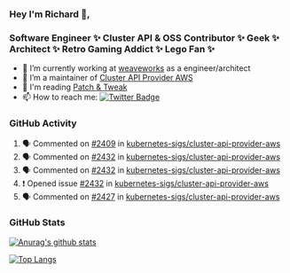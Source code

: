 ### Hey I'm Richard 👋, 

<h3 align="left">Software Engineer ✨ Cluster API & OSS Contributor ✨ Geek ✨ Architect ✨ Retro Gaming Addict ✨ Lego Fan ✨</h3>

- 🔭 I’m currently working at [weaveworks](https://github.com/weaveworks) as a engineer/architect
- 👯 I’m a maintainer of [Cluster API Provider AWS](https://github.com/kubernetes-sigs/cluster-api-provider-aws)
- 💬 I'm reading [Patch & Tweak](https://bjooks.com/products/patch-tweak-exploring-modular-synthesis)
- 📫 How to reach me: [![Twitter Badge](https://img.shields.io/badge/-@fruit_case-00acee?style=flat&logo=Twitter&logoColor=white)](https://twitter.com/intent/follow?screen_name=fruit_case "Follow on Twitter")

### GitHub Activity 

<!--START_SECTION:activity-->
1. 🗣 Commented on [#2409](https://github.com/kubernetes-sigs/cluster-api-provider-aws/issues/2409) in [kubernetes-sigs/cluster-api-provider-aws](https://github.com/kubernetes-sigs/cluster-api-provider-aws)
2. 🗣 Commented on [#2432](https://github.com/kubernetes-sigs/cluster-api-provider-aws/issues/2432) in [kubernetes-sigs/cluster-api-provider-aws](https://github.com/kubernetes-sigs/cluster-api-provider-aws)
3. 🗣 Commented on [#2432](https://github.com/kubernetes-sigs/cluster-api-provider-aws/issues/2432) in [kubernetes-sigs/cluster-api-provider-aws](https://github.com/kubernetes-sigs/cluster-api-provider-aws)
4. ❗️ Opened issue [#2432](https://github.com/kubernetes-sigs/cluster-api-provider-aws/issues/2432) in [kubernetes-sigs/cluster-api-provider-aws](https://github.com/kubernetes-sigs/cluster-api-provider-aws)
5. 🗣 Commented on [#2427](https://github.com/kubernetes-sigs/cluster-api-provider-aws/issues/2427) in [kubernetes-sigs/cluster-api-provider-aws](https://github.com/kubernetes-sigs/cluster-api-provider-aws)
<!--END_SECTION:activity-->

### GitHub Stats

[![Anurag's github stats](https://github-readme-stats.vercel.app/api?username=richardcase&count_private=true&show_icons=true)](https://github.com/anuraghazra/github-readme-stats)

[![Top Langs](https://github-readme-stats.vercel.app/api/top-langs/?username=richardcase&hide=html&layout=compact)](https://github.com/anuraghazra/github-readme-stats)
